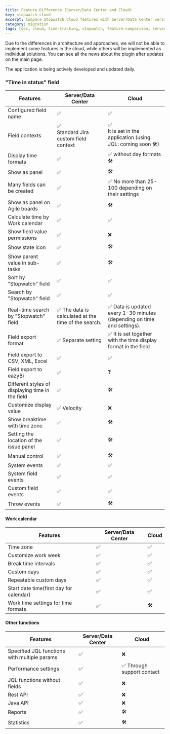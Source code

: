 ```yaml
---
title: Feature Difference (Server/Data Center and Cloud)
key: stopwatch-cloud
excerpt: Compare Stopwatch Cloud features with Server/Data Center versions, including field configuration, work calendar settings, display options, and functionality differences.
category: migration
tags: [doc, cloud, time-tracking, stopwatch, feature-comparison, server-vs-cloud, functionality-differences, migration]
---
```



Due to the differences in architecture and approaches, we will not be able to implement some features in the cloud, while others will be implemented as individual solutions. You can see all the news about the plugin after updates on the main page.

The application is being actively developed and updated daily.

<h3>"Time in status" field</h3>
<table>
<tr><th>Features</th><th>Server/Data Center</th><th>Cloud</th></tr>
<tbody>

<tr><td>Configured field name</td><td>✅</td><td>✅</td></tr>
<tr><td>Field contexts</td><td>✅<br/>Standard Jira custom field context</td><td>✅<br>It is set in the application (using JQL: coming soon 🛠)</td></tr>
<tr><td>Display time formats</td><td>✅</td><td>✅ without day formats 🛠</td></tr>
<tr><td>Show as panel</td><td>✅</td><td>🛠</td></tr>
<tr><td>Many fields can be created</td><td>✅</td><td>✅ No more than 25-100 depending on their settings</td></tr>
<tr><td>Show as panel on Agile boards</td><td>✅</td><td>🛠</td></tr>
<tr><td>Calculate time by Work calendar</td><td>✅</td><td>✅</td></tr>
<tr><td>Show field value permissions</td><td>✅</td><td>❌</td></tr>
<tr><td>Show state icon</td><td>✅</td><td>🛠</td></tr>
<tr><td>Show parent value in sub-tasks</td><td>✅</td><td>🛠</td></tr>
<tr><td>Sort by "Stopwatch" field</td><td>✅</td><td>✅</td></tr>
<tr><td>Search by "Stopwatch" field</td><td>✅</td><td>✅</td></tr>
<tr><td>Real-time search by "Stopwatch" field</td><td>✅ The data is calculated at the time of the search.</td><td>✅ Data is updated every 1-30 minutes (depending on time and settings).</td></tr>
<tr><td>Field export format</td><td>✅ Separate setting</td><td>✅ It is set together with the time display format in the field</td></tr>
<tr><td>Field export to CSV, XML, Excel</td><td>✅</td><td>✅</td></tr>
<tr><td>Field export to eazyBi</td><td>✅</td><td>❓</td></tr>
<tr><td>Different styles of displaying time in the field</td><td>✅</td><td>🛠</td></tr>
<tr><td>Customize display value</td><td>✅ Velocity</td><td>❌</td></tr>
<tr><td>Show breaktime with time zone</td><td>✅</td><td>🛠</td></tr>
<tr><td>Setting the location of the issue panel</td><td>✅</td><td>🛠</td></tr>
<tr><td>Manual control</td><td>✅</td><td>🛠</td></tr>
<tr><td>System events</td><td>✅</td><td>✅</td></tr>
<tr><td>System field events</td><td>✅</td><td>✅</td></tr>
<tr><td>Custom field events</td><td>✅</td><td>✅</td></tr>
<tr><td>Throw events</td><td>✅</td><td>🛠</td></tr>
</tbody>
</table>

<h4>Work calendar</h4>
<table>
<tr><th>Features</th><th>Server/Data Center</th><th>Cloud</th></tr>
<tbody>
<tr><td>Time zone</td><td>✅</td><td>✅</td></tr>
<tr><td>Customize work week</td><td>✅</td><td>✅</td></tr>
<tr><td>Break time intervals</td><td>✅</td><td>✅</td></tr>
<tr><td>Custom days</td><td>✅</td><td>✅</td></tr>
<tr><td>Repeatable custom days</td><td>✅</td><td>✅</td></tr>
<tr><td>Start date time(first day for calendar)</td><td>✅</td><td>✅</td></tr>
<tr><td>Work time settings for time formats</td><td>✅</td><td>🛠</td></tr>

</tbody>
</table>




<h4>Other functions</h4>
<table>
<tr><th>Features</th><th>Server/Data Center</th><th>Cloud</th></tr>
<tbody>
<tr><td>Specified JQL functions with multiple params</td><td>✅</td><td>❌</td></tr>
<tr><td>Performance settings</td><td>✅</td><td>✅ Through support contact</td></tr>
<tr><td>JQL functions without fields</td><td>✅</td><td>❌</td></tr>
<tr><td>Rest API</td><td>✅</td><td>❌</td></tr>
<tr><td>Java API</td><td>✅</td><td>❌</td></tr>
<tr><td>Reports</td><td>✅</td><td>🛠</td></tr>
<tr><td>Statistics</td><td>✅</td><td>🛠</td></tr>

</tbody>
</table>

